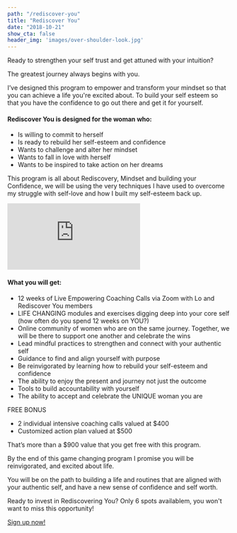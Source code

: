```yaml
---
path: "/rediscover-you"
title: "Rediscover You"
date: "2018-10-21"
show_cta: false
header_img: 'images/over-shoulder-look.jpg'
---
```


Ready to strengthen your self trust and get attuned with your intuition?

The greatest journey always begins with you.

I’ve designed this program to empower and transform your mindset so that you can achieve a life you're excited about. To build your self esteem so that you have the confidence to go out there and get it for yourself.

#### Rediscover You is designed for the woman who:

- Is willing to commit to herself
- Is ready to rebuild her self-esteem and confidence
- Wants to challenge and alter her mindset
- Wants to fall in love with herself
- Wants to be inspired to take action on her dreams

This program is all about Rediscovery, Mindset and building your Confidence, we will be using the very techniques I have used to overcome my struggle with self-love and how I built my self-esteem back up.

<div class="video-container">
  <iframe src="https://www.facebook.com/plugins/video.php?href=https%3A%2F%2Fwww.facebook.com%2Florien.alexandra%2Fvideos%2F10156812183566340%2F&show_text=0&width=560" style="border:none;overflow:hidden" scrolling="no" frameborder="0" allowTransparency="true" allowFullScreen="true"></iframe>
</div>

#### What you will get:

- 12 weeks of Live Empowering Coaching Calls via Zoom with Lo and Rediscover You members
- LIFE CHANGING modules and exercises digging deep into your core self (how often do you spend 12 weeks on YOU?)
- Online community of women who are on the same journey. Together, we will be there to support one another and celebrate the wins
- Lead mindful practices to strengthen and connect with your authentic self
- Guidance to find and align yourself with purpose
- Be reinvigorated by learning how to rebuild your self-esteem and confidence
- The ability to enjoy the present and journey not just the outcome
- Tools to build accountability with yourself
- The ability to accept and celebrate the UNIQUE woman you are

FREE BONUS

- 2 individual intensive coaching calls valued at $400
- Customized action plan valued at $500

That’s more than a $900 value that you get free with this program.

By the end of this game changing program I promise you will be reinvigorated, and excited about life.

You will be on the path to building a life and routines that are aligned with your authentic self, and have a new sense of confidence and self worth.

Ready to invest in Rediscovering You? Only 6 spots availablem, you won't want to miss this opportunity!

<div class="cta__container">
  <a class="cta__button" href="https://goo.gl/forms/16ajtlyJfdUQNoom1">Sign up now!</a>
</div>
